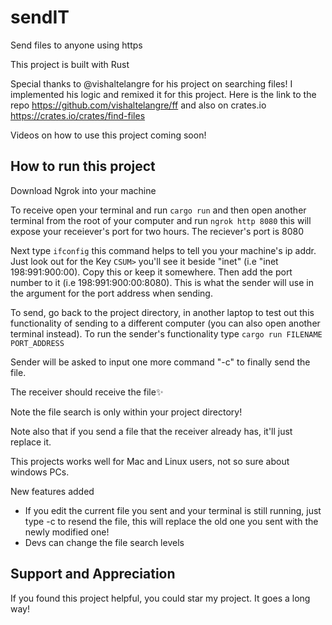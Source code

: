 # sendIT
Send files to anyone using https

This project is built with Rust

Special thanks to @vishaltelangre for his project on searching files! I implemented his logic and remixed it for this project. Here is the link to the repo
https://github.com/vishaltelangre/ff and also on crates.io https://crates.io/crates/find-files

Videos on how to use this project coming soon!

## How to run this project

Download Ngrok into your machine

To receive open your terminal and run `cargo run` and then open another terminal from the root of your computer and run `ngrok http 8080` this will expose your receiever's port for two hours. The reciever's port is 8080

Next type `ifconfig` this command helps to tell you your machine's ip addr. Just look out for the Key `CSUM>` you'll see it beside "inet" (i.e "inet 198:991:900:00). Copy this or keep it somewhere. Then add the port number to it (i.e 198:991:900:00:8080). This is what the sender will use in the argument for the port address when sending.

To send, go back to the project directory, in another laptop to test out this functionality of sending to a different computer (you can also open another terminal instead). To run the sender's functionality type `cargo run FILENAME PORT_ADDRESS` 

Sender will be asked to input one more command "-c" to finally send the file.

The receiver should receive the file✨

Note the file search is only within your project directory!

Note also that if you send a file that the receiver already has, it'll just replace it.

This projects works well for Mac and Linux users, not so sure about windows PCs.

New features added

- If you edit the current file you sent and your terminal is still running, just type -c to resend the file, this will replace the old one you sent with the newly modified one!
- Devs can change the file search levels

## Support and Appreciation
If you found this project helpful, you could star my project. It goes a long way!


